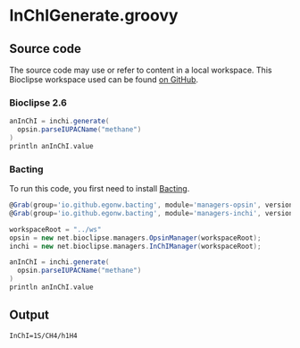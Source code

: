 # InChIGenerate.groovy
## Source code
The source code may use or refer to content in a local workspace. This
Bioclipse workspace used can be found
[on GitHub](https://github.com/bioclipse/bioclipse.scripting/tree/master/ws/).
### Bioclipse 2.6
```groovy
anInChI = inchi.generate(
  opsin.parseIUPACName("methane")
)
println anInChI.value
```
### Bacting
To run this code, you first need to install
[Bacting](https://github.com/egonw/bacting).
<br />
```groovy
@Grab(group='io.github.egonw.bacting', module='managers-opsin', version='0.0.5')
@Grab(group='io.github.egonw.bacting', module='managers-inchi', version='0.0.5')

workspaceRoot = "../ws"
opsin = new net.bioclipse.managers.OpsinManager(workspaceRoot);
inchi = new net.bioclipse.managers.InChIManager(workspaceRoot);

anInChI = inchi.generate(
  opsin.parseIUPACName("methane")
)
println anInChI.value
```
## Output
```plain
InChI=1S/CH4/h1H4
```
